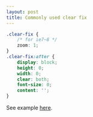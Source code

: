 ```yaml
---
layout: post
title: Commonly used clear fix
---
```


```css
.clear-fix {
    /* for ie7~8 */
    zoom: 1;
}
.clear-fix:after {
    display: block;
    height: 0;
    width: 0;
    clear: both;
    font-size: 0;
    content: '';
}
```

See example [here](http://vivaxy.github.io/course/cascading-style-sheets/clear-fix/).
